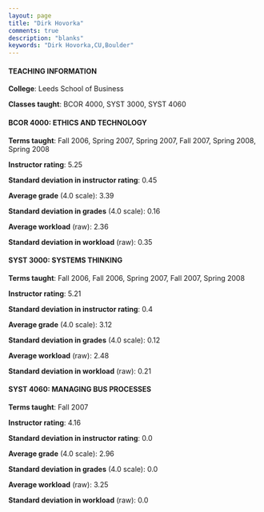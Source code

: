 ```yaml
---
layout: page
title: "Dirk Hovorka" 
comments: true
description: "blanks"
keywords: "Dirk Hovorka,CU,Boulder"
---
```

<head>
<script src="https://ajax.googleapis.com/ajax/libs/jquery/2.1.3/jquery.min.js"></script>
<script src="https://dl.dropboxusercontent.com/s/pc42nxpaw1ea4o9/highcharts.js?dl=0"></script>
<!-- <script src="../assets/js/highcharts.js"></script> -->
<style type="text/css">@font-face {
	font-family: "Bebas Neue";
	src: url(https://www.filehosting.org/file/details/544349/BebasNeue Regular.otf) format("opentype");
	}
	h1.Bebas { 
		font-family: "Bebas Neue", Verdana, Tahoma;
	}
</style>
</head>
	   
#### TEACHING INFORMATION

**College**: Leeds School of Business

**Classes taught**: BCOR 4000, SYST 3000, SYST 4060

#### BCOR 4000: ETHICS AND TECHNOLOGY

**Terms taught**: Fall 2006, Spring 2007, Spring 2007, Fall 2007, Spring 2008, Spring 2008

**Instructor rating**: 5.25

**Standard deviation in instructor rating**: 0.45

**Average grade** (4.0 scale): 3.39

**Standard deviation in grades** (4.0 scale): 0.16

**Average workload** (raw): 2.36

**Standard deviation in workload** (raw): 0.35

#### SYST 3000: SYSTEMS THINKING

**Terms taught**: Fall 2006, Fall 2006, Spring 2007, Fall 2007, Spring 2008

**Instructor rating**: 5.21

**Standard deviation in instructor rating**: 0.4

**Average grade** (4.0 scale): 3.12

**Standard deviation in grades** (4.0 scale): 0.12

**Average workload** (raw): 2.48

**Standard deviation in workload** (raw): 0.21

#### SYST 4060: MANAGING BUS PROCESSES

**Terms taught**: Fall 2007

**Instructor rating**: 4.16

**Standard deviation in instructor rating**: 0.0

**Average grade** (4.0 scale): 2.96

**Standard deviation in grades** (4.0 scale): 0.0

**Average workload** (raw): 3.25

**Standard deviation in workload** (raw): 0.0

